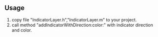 ## Usage
1. copy file "IndicatorLayer.h","IndicatorLayer.m" to your project.
2. call method "addIndicatorWithDirection:color:" with indicator direction and color.
